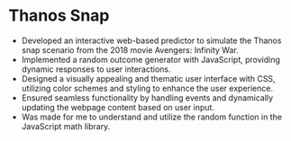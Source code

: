 # Thanos Snap

* Developed an interactive web-based predictor to simulate the Thanos snap scenario from the 2018 movie Avengers: Infinity War.
* Implemented a random outcome generator with JavaScript, providing dynamic responses to user interactions.
* Designed a visually appealing and thematic user interface with CSS, utilizing color schemes and styling to enhance the user experience.
* Ensured seamless functionality by handling events and dynamically updating the webpage content based on user input.
* Was made for me to understand and utilize the random function in the JavaScript math library.
